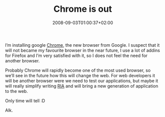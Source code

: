 ﻿---
title: "Chrome is out"
description: ""
date: 2008-09-03T01:00:37+02:00
draft: false
tags: [General]
categories: [General]
---
I’m installing google [Chrome](http://www.google.com/chrome), the new browser from Google. I suspect that it will not became my favourite browser in the near future, I use a lot of addins for Firefox and I’m very satisfied with it, so I does not feel the need for another browser.

Probably Chrome will rapidly become one of the most used browser, so we’ll see in the future how this will change the web. For web developers it will be another browser were we need to test our applications, but maybe it will really simplify writing [RIA](http://en.wikipedia.org/wiki/Rich_Internet_application) and will bring a new generation of application to the web.

Only time will tell :D

Alk.
